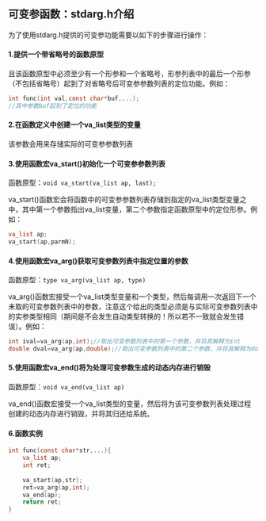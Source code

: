  

## 可变参函数：stdarg.h介绍

为了使用stdarg.h提供的可变参功能需要以如下的步骤进行操作：

#### 1.提供一个带省略号的函数原型

且该函数原型中必须至少有一个形参和一个省略号，形参列表中的最后一个形参（不包括省略号）起到了对省略号后可变参参数列表的定位功能。例如：

```c
int func(int val,const char*buf,...);
//其中参数buf起到了定位的功能
```

#### 2.在函数定义中创建一个va_list类型的变量

该参数会用来存储实际的可变参参数列表

#### 3.使用函数宏va_start()初始化一个可变参参数列表

函数原型：`void va_start(va_list ap, last);`

va_start()函数宏会将函数中的可变参参数列表存储到指定的va_list类型变量之中，其中第一个参数指出va_list变量，第二个参数指定函数原型中的定位形参。例如：

```c
va_list ap;
va_start(ap,parmN);
```

#### 4.使用函数宏va_arg()获取可变参数列表中指定位置的参数

函数原型：`type va_arg(va_list ap, type)`

va_arg()函数宏接受一个va_list类型变量和一个类型，然后每调用一次返回下一个未取的可变参数列表中的参数，注意这个给出的类型必须是与实际可变参数列表中的实参类型相同（期间是不会发生自动类型转换的！所以若不一致就会发生错误）。例如：

```c
int ival=va_arg(ap,int);//取出可变参数列表中的第一个参数，并将其解释为int
double dval=va_arg(ap,double);//取出可变参数列表中的第二个参数，并将其解释为double
```

#### 5.使用函数宏va_end()将为处理可变参数生成的动态内存进行销毁

函数原型：`void va_end(va_list ap)`

va_end()函数宏接受一个va_list类型的变量，然后将为该可变参数列表处理过程创建的动态内存进行销毁，并将其归还给系统。

#### 6.函数实例

```c
int func(const char*str,...){
    va_list ap;
    int ret;
    
    va_start(ap,str);
    ret=va_arg(ap,int);
    va_end(ap);
    return ret;
}
```

